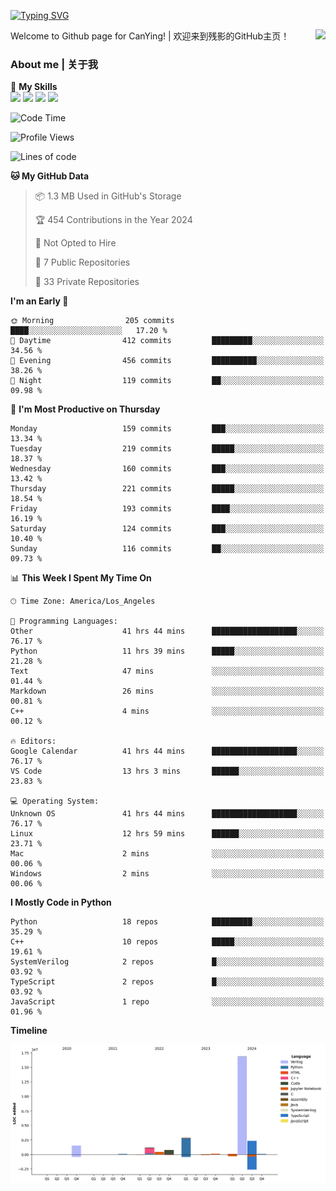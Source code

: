 [![Typing SVG](https://readme-typing-svg.herokuapp.com?size=25&duration=3500&color=00FFFF&vCenter=true&width=250&height=40&lines=Hi+Welcome+%F0%9F%91%8B%F0%9F%8F%BB;I'm+CanYing|残影)](https://git.io/typing-svg)

<a href="#">
  <img align="right" src="https://github-readme-stats.vercel.app/api?username=CanYing0913&count_private=true&rank_icon=github&show_icons=true&bg_color=15,f2f7fd,E0EAFC&" />
</a>

Welcome to Github page for CanYing! | 欢迎来到残影的GitHub主页！

### About me | 关于我

🌟 **My Skills**  
![](https://img.shields.io/badge/-C-A8B9CC?style=flat-square&logo=C&logoColor=fff)
![](https://img.shields.io/badge/-C++-00599C?style=flat-square&logo=Cpp&logoColor=fff)
![](https://img.shields.io/badge/-Python-3776AB?style=flat-square&logo=Python&logoColor=fff)
![](https://img.shields.io/badge/-Linux-000000?style=flat-square&logo=Linux&logoColor=fff)

<!--START_SECTION:waka-->
![Code Time](http://img.shields.io/badge/Code%20Time-1%2C256%20hrs%2033%20mins-blue)

![Profile Views](http://img.shields.io/badge/Profile%20Views-1-blue)

![Lines of code](https://img.shields.io/badge/From%20Hello%20World%20I%27ve%20Written-26.4%20million%20lines%20of%20code-blue)

**🐱 My GitHub Data** 

> 📦 1.3 MB Used in GitHub's Storage 
 > 
> 🏆 454 Contributions in the Year 2024
 > 
> 🚫 Not Opted to Hire
 > 
> 📜 7 Public Repositories 
 > 
> 🔑 33 Private Repositories 
 > 
**I'm an Early 🐤** 

```text
🌞 Morning                205 commits         ████░░░░░░░░░░░░░░░░░░░░░   17.20 % 
🌆 Daytime                412 commits         █████████░░░░░░░░░░░░░░░░   34.56 % 
🌃 Evening                456 commits         ██████████░░░░░░░░░░░░░░░   38.26 % 
🌙 Night                  119 commits         ██░░░░░░░░░░░░░░░░░░░░░░░   09.98 % 
```
📅 **I'm Most Productive on Thursday** 

```text
Monday                   159 commits         ███░░░░░░░░░░░░░░░░░░░░░░   13.34 % 
Tuesday                  219 commits         █████░░░░░░░░░░░░░░░░░░░░   18.37 % 
Wednesday                160 commits         ███░░░░░░░░░░░░░░░░░░░░░░   13.42 % 
Thursday                 221 commits         █████░░░░░░░░░░░░░░░░░░░░   18.54 % 
Friday                   193 commits         ████░░░░░░░░░░░░░░░░░░░░░   16.19 % 
Saturday                 124 commits         ███░░░░░░░░░░░░░░░░░░░░░░   10.40 % 
Sunday                   116 commits         ██░░░░░░░░░░░░░░░░░░░░░░░   09.73 % 
```


📊 **This Week I Spent My Time On** 

```text
🕑︎ Time Zone: America/Los_Angeles

💬 Programming Languages: 
Other                    41 hrs 44 mins      ███████████████████░░░░░░   76.17 % 
Python                   11 hrs 39 mins      █████░░░░░░░░░░░░░░░░░░░░   21.28 % 
Text                     47 mins             ░░░░░░░░░░░░░░░░░░░░░░░░░   01.44 % 
Markdown                 26 mins             ░░░░░░░░░░░░░░░░░░░░░░░░░   00.81 % 
C++                      4 mins              ░░░░░░░░░░░░░░░░░░░░░░░░░   00.12 % 

🔥 Editors: 
Google Calendar          41 hrs 44 mins      ███████████████████░░░░░░   76.17 % 
VS Code                  13 hrs 3 mins       ██████░░░░░░░░░░░░░░░░░░░   23.83 % 

💻 Operating System: 
Unknown OS               41 hrs 44 mins      ███████████████████░░░░░░   76.17 % 
Linux                    12 hrs 59 mins      ██████░░░░░░░░░░░░░░░░░░░   23.71 % 
Mac                      2 mins              ░░░░░░░░░░░░░░░░░░░░░░░░░   00.06 % 
Windows                  2 mins              ░░░░░░░░░░░░░░░░░░░░░░░░░   00.06 % 
```

**I Mostly Code in Python** 

```text
Python                   18 repos            █████████░░░░░░░░░░░░░░░░   35.29 % 
C++                      10 repos            █████░░░░░░░░░░░░░░░░░░░░   19.61 % 
SystemVerilog            2 repos             █░░░░░░░░░░░░░░░░░░░░░░░░   03.92 % 
TypeScript               2 repos             █░░░░░░░░░░░░░░░░░░░░░░░░   03.92 % 
JavaScript               1 repo              ░░░░░░░░░░░░░░░░░░░░░░░░░   01.96 % 
```



**Timeline**

![Lines of Code chart](https://raw.githubusercontent.com/CanYing0913/CanYing0913/master/assets/bar_graph.png)


<!--END_SECTION:waka-->
